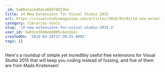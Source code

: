 ```yaml
---
_id: 5a88e1acbd6dca0d5f0d23be
title: 14 New Extensions for Visual Studio 2015
url: https://visualstudiomagazine.com/articles/2016/03/01/14-new-extensions.aspx
category: libraries-tools
slug: '14-new-extensions-for-visual-studio-2015-2'
user_id: 5a83ce59d6eb0005c4ecda2c
createdOn: '2016-03-26T17:39:25.000Z'
tags: []
---
```


Here's a roundup of simple yet incredibly useful free extensions for Visual Studio 2015 that will keep you coding instead of fussing, and five of them are from Mads Kristensen!
